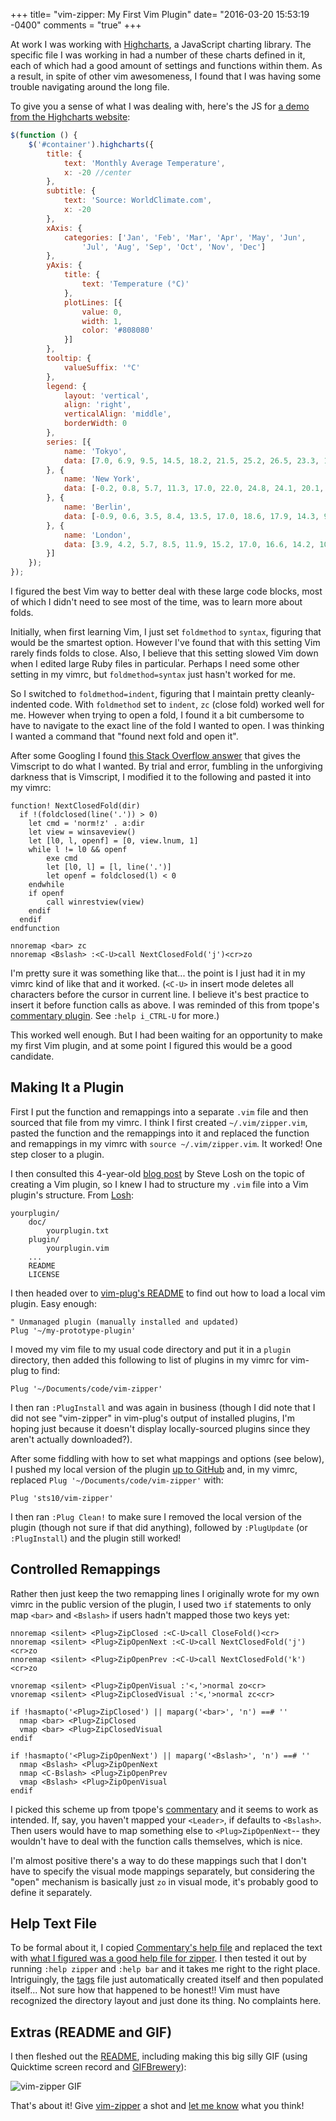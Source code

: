 +++
title= "vim-zipper: My First Vim Plugin"
date= "2016-03-20 15:53:19 -0400"
comments = "true"
+++

At work I was working with [Highcharts](http://www.highcharts.com/), a JavaScript charting library. The specific file I was working in had a number of these charts defined in it, each of which had a good amount of settings and functions within them. As a result, in spite of other vim awesomeness, I found that I was having some trouble navigating around the long file. 


<!-- more -->

To give you a sense of what I was dealing with, here's the JS for [a demo from the Highcharts website](http://www.highcharts.com/demo/line-basic): 

```javascript
$(function () {
    $('#container').highcharts({
        title: {
            text: 'Monthly Average Temperature',
            x: -20 //center
        },
        subtitle: {
            text: 'Source: WorldClimate.com',
            x: -20
        },
        xAxis: {
            categories: ['Jan', 'Feb', 'Mar', 'Apr', 'May', 'Jun',
                'Jul', 'Aug', 'Sep', 'Oct', 'Nov', 'Dec']
        },
        yAxis: {
            title: {
                text: 'Temperature (°C)'
            },
            plotLines: [{
                value: 0,
                width: 1,
                color: '#808080'
            }]
        },
        tooltip: {
            valueSuffix: '°C'
        },
        legend: {
            layout: 'vertical',
            align: 'right',
            verticalAlign: 'middle',
            borderWidth: 0
        },
        series: [{
            name: 'Tokyo',
            data: [7.0, 6.9, 9.5, 14.5, 18.2, 21.5, 25.2, 26.5, 23.3, 18.3, 13.9, 9.6]
        }, {
            name: 'New York',
            data: [-0.2, 0.8, 5.7, 11.3, 17.0, 22.0, 24.8, 24.1, 20.1, 14.1, 8.6, 2.5]
        }, {
            name: 'Berlin',
            data: [-0.9, 0.6, 3.5, 8.4, 13.5, 17.0, 18.6, 17.9, 14.3, 9.0, 3.9, 1.0]
        }, {
            name: 'London',
            data: [3.9, 4.2, 5.7, 8.5, 11.9, 15.2, 17.0, 16.6, 14.2, 10.3, 6.6, 4.8]
        }]
    });
});
```

I figured the best Vim way to better deal with these large code blocks, most of which I didn't need to see most of the time, was to learn more about folds. 

Initially, when first learning Vim, I just set `foldmethod` to `syntax`, figuring that would be the smartest option. However I've found that with this setting Vim rarely finds folds to close. Also, I believe that this setting slowed Vim down when I edited large Ruby files in particular. Perhaps I need some other setting in my vimrc, but `foldmethod=syntax` just hasn't worked for me. 

So I switched to `foldmethod=indent`, figuring that I maintain pretty cleanly-indented code. With `foldmethod` set to `indent`, `zc` (close fold) worked well for me. However when trying to open a fold, I found it a bit cumbersome to have to navigate to the exact line of the fold I wanted to open. I was thinking I wanted a command that "found next fold and open it".

After some Googling I found [this Stack Overflow answer](http://stackoverflow.com/a/9407015/3160994) that gives the Vimscript to do what I wanted. By trial and error, fumbling in the unforgiving darkness that is Vimscript, I modified it to the following and pasted it into my vimrc:

```vim
function! NextClosedFold(dir)
  if !(foldclosed(line('.')) > 0)
    let cmd = 'norm!z' . a:dir
    let view = winsaveview()
    let [l0, l, openf] = [0, view.lnum, 1]
    while l != l0 && openf
        exe cmd
        let [l0, l] = [l, line('.')]
        let openf = foldclosed(l) < 0
    endwhile
    if openf
        call winrestview(view)
    endif
  endif
endfunction

nnoremap <bar> zc
nnoremap <Bslash> :<C-U>call NextClosedFold('j')<cr>zo
```

I'm pretty sure it was something like that... the point is I just had it in my vimrc kind of like that and it worked. (`<C-U>` in insert mode deletes all characters before the cursor in current line. I believe it's best practice to insert it before function calls as above. I was reminded of this from tpope's [commentary plugin](https://github.com/tpope/vim-commentary). See `:help i_CTRL-U` for more.) 

This worked well enough. But I had been waiting for an opportunity to make my first Vim plugin, and at some point I figured this would be a good candidate. 

## Making It a Plugin

First I put the function and remappings into a separate `.vim` file and then sourced that file from my vimrc. I think I first created `~/.vim/zipper.vim`, pasted the function and the remappings into it and replaced the function and remappings in my vimrc with `source ~/.vim/zipper.vim`. It worked! One step closer to a plugin. 

I then consulted this 4-year-old [blog post](http://stevelosh.com/blog/2011/09/writing-vim-plugins/) by Steve Losh on the topic of creating a Vim plugin, so I knew I had to structure my `.vim` file into a Vim plugin's structure. From [Losh](http://stevelosh.com/blog/2011/09/writing-vim-plugins/#be-pathogen-compatible):

```
yourplugin/
    doc/
        yourplugin.txt
    plugin/
        yourplugin.vim
    ...
    README
    LICENSE
```
 

I then headed over to [vim-plug's README](https://github.com/junegunn/vim-plug/blob/master/README.md) to find out how to load a local vim plugin. Easy enough: 

```vim
" Unmanaged plugin (manually installed and updated)
Plug '~/my-prototype-plugin'
```

I moved my vim file to my usual code directory and put it in a `plugin` directory, then added this following to list of plugins in my vimrc for vim-plug to find:

```vim
Plug '~/Documents/code/vim-zipper'
```

I then ran `:PlugInstall` and was again in business (though I did note that I did not see "vim-zipper" in vim-plug's output of installed plugins, I'm hoping just because it doesn't display locally-sourced plugins since they aren't actually downloaded?). 

After some fiddling with how to set what mappings and options (see below), I pushed my local version of the plugin [up to GitHub](https://github.com/sts10/vim-zipper) and, in my vimrc, replaced `Plug '~/Documents/code/vim-zipper'` with: 

```vim
Plug 'sts10/vim-zipper'
```

I then ran `:Plug Clean!` to make sure I removed the local version of the plugin (though not sure if that did anything), followed by `:PlugUpdate` (or `:PlugInstall`) and the plugin still worked! 

## Controlled Remappings

Rather then just keep the two remapping lines I originally wrote for my own vimrc in the public version of the plugin, I used two `if` statements to only map `<bar>` and `<Bslash>` if users hadn't mapped those two keys yet: 

```vim
nnoremap <silent> <Plug>ZipClosed :<C-U>call CloseFold()<cr>
nnoremap <silent> <Plug>ZipOpenNext :<C-U>call NextClosedFold('j')<cr>zo
nnoremap <silent> <Plug>ZipOpenPrev :<C-U>call NextClosedFold('k')<cr>zo

vnoremap <silent> <Plug>ZipOpenVisual :'<,'>normal zo<cr>
vnoremap <silent> <Plug>ZipClosedVisual :'<,'>normal zc<cr>

if !hasmapto('<Plug>ZipClosed') || maparg('<bar>', 'n') ==# ''
  nmap <bar> <Plug>ZipClosed
  vmap <bar> <Plug>ZipClosedVisual
endif

if !hasmapto('<Plug>ZipOpenNext') || maparg('<Bslash>', 'n') ==# ''
  nmap <Bslash> <Plug>ZipOpenNext
  nmap <C-Bslash> <Plug>ZipOpenPrev
  vmap <Bslash> <Plug>ZipOpenVisual
endif

```

I picked this scheme up from tpope's [commentary](https://github.com/tpope/vim-commentary/blob/master/plugin/commentary.vim) and it seems to work as intended. If, say, you haven't mapped your `<Leader>`, if defaults to `<Bslash>`. Then users would have to map something else to `<Plug>ZipOpenNext`-- they wouldn't have to deal with the function calls themselves, which is nice.

I'm almost positive there's a way to do these mappings such that I don't have to specify the visual mode mappings separately, but considering the "open" mechanism is basically just `zo` in visual mode, it's probably good to define it separately. 

## Help Text File

To be formal about it, I copied [Commentary's help file](https://github.com/tpope/vim-commentary/blob/master/doc/commentary.txt) and replaced the text with [what I figured was a good help file for zipper](https://github.com/sts10/vim-zipper/blob/master/doc/zipper.txt). I then tested it out by running `:help zipper` and `:help bar` and it takes me right to the right place. Intriguingly, the [tags](https://github.com/sts10/vim-zipper/blob/master/doc/tags) file just automatically created itself and then populated itself... Not sure how that happened to be honest!! Vim must have recognized the directory layout and just done its thing. No complaints here. 

## Extras (README and GIF)

I then fleshed out the [README](https://github.com/sts10/vim-zipper/blob/master/README.mdown), including making this big silly GIF (using Quicktime screen record and [GIFBrewery](http://gifbrewery.com/)): 

![vim-zipper GIF](https://raw.githubusercontent.com/sts10/vim-zipper/master/vim-zipper-gif.gif)

That's about it! Give [vim-zipper](https://github.com/sts10/vim-zipper) a shot and [let me know](https://twitter.com/sts10) what you think!
